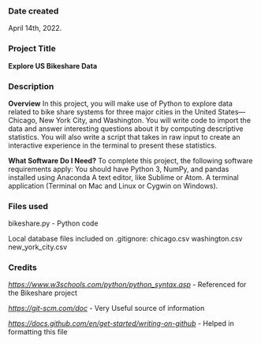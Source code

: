 ### Date created
April 14th, 2022.

### Project Title
**Explore US Bikeshare Data**

### Description
**Overview**
In this project, you will make use of Python to explore data related to bike share systems for three major cities in the United States—Chicago, New York City, and Washington. You will write code to import the data and answer interesting questions about it by computing descriptive statistics. You will also write a script that takes in raw input to create an interactive experience in the terminal to present these statistics.

**What Software Do I Need?**
To complete this project, the following software requirements apply:
You should have Python 3, NumPy, and pandas installed using Anaconda
A text editor, like Sublime or Atom.
A terminal application (Terminal on Mac and Linux or Cygwin on Windows).

### Files used
bikeshare.py - Python code

Local database files included on .gitignore:
chicago.csv
washington.csv
new_york_city.csv

### Credits
*https://www.w3schools.com/python/python_syntax.asp* - Referenced for the Bikeshare project

*https://git-scm.com/doc* - Very Useful source of information

*https://docs.github.com/en/get-started/writing-on-github* - Helped in formatting this file
